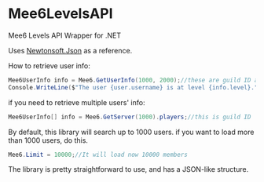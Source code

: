 # Mee6LevelsAPI
Mee6 Levels API Wrapper for .NET

Uses [Newtonsoft.Json](https://www.newtonsoft.com/json) as a reference.

How to retrieve user info:
```C#
Mee6UserInfo info = Mee6.GetUserInfo(1000, 2000);//these are guild ID and user ID. change them
Console.WriteLine($"The user {user.username} is at level {info.level}.");
```

if you need to retrieve multiple users' info:
```C#
Mee6UserInfo[] info = Mee6.GetServer(1000).players;//this is guild ID
```
By default, this library will search up to 1000 users. if you want to load more than 1000 users, do this.

```C#
Mee6.Limit = 10000;//It will load now 10000 members
```

The library is pretty straightforward to use, and has a JSON-like structure.
